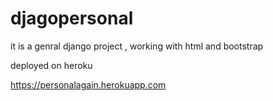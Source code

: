 # djagopersonal

it is a genral django project , working with html and bootstrap

deployed on heroku

https://personalagain.herokuapp.com
